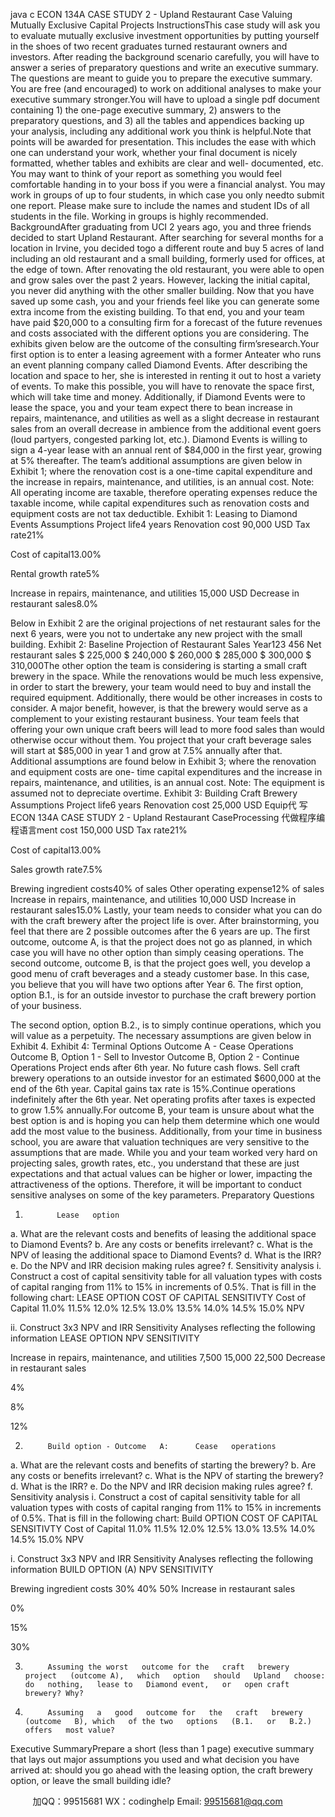 java c
ECON 134A
CASE STUDY   2 -   Upland   Restaurant Case
Valuing   Mutually   Exclusive Capital   Projects
InstructionsThis case study will ask you to   evaluate   mutually   exclusive   investment   opportunities   by   putting yourself   in the   shoes of two recent graduates turned   restaurant owners and investors. After   reading the   background scenario   carefully,   you   will   have   to   answer   a   series   of   preparatory   questions   and   write   an   executive   summary.   The   questions   are   meant to guide you to   prepare   the   executive   summary.   You   are   free   (and   encouraged)   to   work   on additional analyses to   make your executive   summary   stronger.You will   have to   upload a   single   pdf   document   containing   1) the   one-page   executive   summary,   2)   answers to   the    preparatory    questions,    and    3)    all    the    tables    and    appendices    backing      up    your    analysis,      including      any   additional work you think is   helpful.Note that points will be awarded for presentation. This includes the ease with which one can understand your   work,   whether   your   final    document    is    nicely    formatted,    whether    tables    and    exhibits    are    clear    and    well-   documented,   etc. You   may want to think   of   your   report   as   something   you   would   feel   comfortable   handing   in   to your   boss   if you were a financial   analyst.
You may work in groups of up to four students, in which case you only needto submit one report. Please make   sure   to include   the names and student IDs of all students in   the   file. Working in groups is highly recommended.
BackgroundAfter   graduating   from    UCI    2   years   ago,   you   and   three   friends   decided   to   start    Upland    Restaurant.       After   searching for several months for a location in Irvine, you decided togo a different   route and   buy   5   acres   of   land   including an old restaurant and a small building, formerly used for offices, at   the edge of   town.   After renovating   the   old   restaurant,   you   were   able   to   open   and   grow   sales   over   the   past   2   years.      However,   lacking the   initial   capital, you   never   did   anything   with the   other   smaller   building.       Now that you   have   saved   up   some   cash, you   and   your   friends   feel   like   you   can   generate   some   extra   income   from   the   existing   building.      To   that   end,   you   and   your   team    have    paid   $20,000   to   a   consulting   firm   for   a   forecast   of   the   future    revenues   and   costs   associated with the different   options you are considering.   The   exhibits   given   below   are   the   outcome   of the   consulting   firm’sresearch.Your   first option is   to enter a leasing agreement with a   former   Anteater   who runs an event planning company   called   Diamond   Events.      After   describing   the   location   and   space   to   her,   she   is   interested   in   renting   it   out   to   host   a variety   of   events. To   make this   possible, you will   have   to   renovate   the   space   first,   which   will   take   time   and   money.   Additionally, if Diamond   Events were to lease the space, you and your team   expect there to   bean   increase   in   repairs,   maintenance,   and   utilities   as   well   as   a   slight   decrease   in   restaurant   sales   from   an   overall   decrease   in   ambience   from the   additional   event   goers   (loud   partyers,   congested   parking   lot,   etc.).       Diamond   Events is willing to sign a 4-year lease with an annual rent of $84,000 in the first year, growing at 5% thereafter.   The team’s additional assumptions are given below in Exhibit 1; where the renovation cost   is a   one-time   capital   expenditure and the   increase   in   repairs,   maintenance, and   utilities,   is an annual   cost.
Note: All operating income are taxable, therefore operating expenses reduce the taxable   income, while   capital   expenditures such as   renovation costs and   equipment   costs   are   not tax   deductible.
Exhibit   1:   Leasing to   Diamond   Events Assumptions
Project   life4
years
Renovation cost
90,000
USD
Tax   rate21%
   
Cost of   capital13.00%
   
Rental growth   rate5%
   
Increase   in   repairs,   maintenance, and   utilities
15,000
USD
Decrease in   restaurant sales8.0%
   
Below   in   Exhibit   2   are   the   original   projections   of   net   restaurant   sales   for   the   next   6   years,   were   you   not   to   undertake any   new   project with the small   building.
Exhibit 2:   Baseline   Projection of   Restaurant Sales
Year123
456
Net   restaurant sales
$                  225,000
$                  240,000
$                  260,000
$                  285,000
$                300,000
$                310,000The other option the team is considering is starting a small craft brewery in the space.    While the renovations   would   be   much   less   expensive,   in   order   to   start   the   brewery,   your   team   would   need   to   buy   and   install   the   required   equipment.       Additionally,    there   would    be    other    increases    in   costs   to   consider.       A    major    benefit,   however,   is that   the   brewery   would   serve   as   a   complement   to   your   existing   restaurant   business.      Your   team   feels   that offering   your own unique craft beers will lead   to more food sales   than would otherwise occur without   them.   You project that your craft   beverage sales will start at $85,000   in year   1 and   grow   at   7.5%   annually   after   that.   Additional assumptions are found below in Exhibit 3; where the renovation and equipment costs are one-
time capital expenditures and the   increase   in   repairs,   maintenance, and   utilities,   is   an   annual   cost.   Note: The   equipment   is   assumed   not   to   depreciate   overtime.
Exhibit 3:   Building Craft   Brewery Assumptions
Project   life6
years
Renovation cost
25,000
USD
Equip代 写ECON 134A CASE STUDY 2 - Upland Restaurant CaseProcessing
代做程序编程语言ment cost
150,000
USD
Tax   rate21%
   
Cost of   capital13.00%
   
Sales growth   rate7.5%
   
Brewing ingredient costs40%
of   sales
Other operating expense12%
of   sales
Increase   in   repairs,   maintenance, and   utilities
10,000
USD
Increase in   restaurant sales15.0%
   Lastly, your team   needs to consider what you can do with the craft   brewery   after   the   project   life   is   over.   After   brainstorming, you feel   that there are 2 possible outcomes after the 6 years are up. The first outcome, outcome   A,   is that the   project   does   not   go   as   planned,   in which   case you will   have   no   other   option   than   simply   ceasing   operations. The   second   outcome,   outcome   B,   is that the   project   goes well, you   develop   a   good   menu   of   craft   beverages   and   a   steady   customer   base.   In this   case,   you   believe   that   you   will   have   two   options   after   Year   6.   The first   option,   option   B.1.,   is for   an   outside   investor to   purchase the craft   brewery   portion   of your   business.


The   second   option,   option   B.2.,   is   to   simply   continue   operations,   which   you   will   value   as   a   perpetuity.      The   necessary assumptions are given   below   in   Exhibit 4.
Exhibit 4: Terminal Options
Outcome   A   - Cease   Operations
Outcome   B, Option   1 - Sell   to   Investor
Outcome   B, Option   2 -   Continue Operations
Project ends after   6th    year.      No   future cash flows.
Sell craft   brewery operations to   an outside   investor for   an   estimated $600,000 at the   end   of   the 6th    year.    Capital gains tax   rate   is   15%.Continue operations   indefinitely   after the 6th    year.    Net   operating   profits after taxes   is expected   to   grow   1.5% annually.For outcome   B, your team   is   unsure about what the   best option   is   and   is   hoping   you   can   help   them   determine   which one would add the   most value to the   business.    Additionally, from   your   time   in   business   school,   you   are   aware   that   valuation   techniques   are   very   sensitive   to   the   assumptions   that   are   made.      While   you   and   your   team worked very   hard   on projecting sales, growth rates, etc., you understand that these are just expectations   and that actual values can   be   higher or   lower, impacting the attractiveness of the options.    Therefore,   it will   be   important to conduct sensitive analyses on   some   of the   key   parameters.
Preparatory   Questions
1)            Lease   option
a.          What are the   relevant   costs   and   benefits   of   leasing the   additional   space   to   Diamond   Events?
b.          Are any   costs   or   benefits   irrelevant?
c.          What   is the   NPV   of   leasing the   additional   space to   Diamond   Events?
d.            What   is the   IRR?
e.          Do   the   NPV   and   IRR   decision   making   rules   agree?
f.             Sensitivity   analysis
i.          Construct a cost of capital sensitivity table for   all valuation types   with   costs   of   capital
ranging from   11% to   15%   in   increments of 0.5%. That   is   fill   in the following chart:
LEASE OPTION COST OF CAPITAL SENSITIVTY
Cost   of Capital                                                                                     11.0%                11.5%             12.0%                12.5%             13.0%                13.5%                14.0%             14.5%                15.0%
NPV
   
ii.          Construct 3x3   NPV and   IRR Sensitivity Analyses   reflecting the following   information
LEASE OPTION   NPV SENSITIVITY
   
   
Increase   in   repairs,   maintenance, and   utilities
7,500                                                      15,000                                                    22,500
Decrease   in
restaurant sales
   
4%
   
8%
   
12%
   


2)          Build option - Outcome   A:      Cease   operations
a.          What are the   relevant   costs   and   benefits   of starting   the   brewery?
b.          Are any   costs   or   benefits   irrelevant?
c.            What   is the   NPV of starting the   brewery?
d.            What   is the   IRR?
e.          Do   the   NPV   and   IRR   decision   making   rules   agree?
f.             Sensitivity   analysis
i.          Construct a cost of capital sensitivity table for   all valuation types   with   costs   of   capital
ranging from   11% to   15%   in   increments of 0.5%. That   is fill   in the following chart:
Build OPTION COST OF CAPITAL SENSITIVTY
Cost   of Capital                                                                                     11.0%                11.5%             12.0%                12.5%             13.0%                13.5%                14.0%             14.5%                15.0%
NPV
   
i.                   Construct   3x3   NPV   and   IRR   Sensitivity Analyses   reflecting   the   following   information
BUILD OPTION (A)   NPV SENSITIVITY
   
Brewing   ingredient costs
30%                                                                  40%                                                                  50%
Increase   in   restaurant
sales
   
0%
   
15%
   
30%
   
3)          Assuming the worst   outcome for the   craft   brewery   project   (outcome A),   which   option   should   Upland   choose:   do   nothing,   lease to   Diamond event,   or   open craft   brewery? Why?
4)          Assuming   a   good   outcome for   the   craft   brewery   (outcome   B), which   of the two   options   (B.1.   or   B.2.)   offers   most value?
Executive SummaryPrepare   a   short   (less   than   1   page)   executive   summary   that   lays   out   major   assumptions   you   used   and   what   decision you   have   arrived   at:   should you go   ahead with   the   leasing   option,   the   craft   brewery   option,   or   leave   the small   building   idle?



         
加QQ：99515681  WX：codinghelp  Email: 99515681@qq.com
